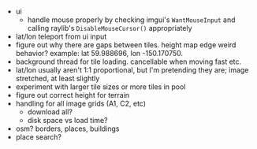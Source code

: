 - ui
  - handle mouse properly by checking imgui's `WantMouseInput` and calling raylib's `DisableMouseCursor()` appropriately
- lat/lon teleport from ui input
- figure out why there are gaps between tiles.  height map edge weird behavior?  example: lat 59.988696, lon -150.170750.
- background thread for tile loading.  cancellable when moving fast etc.
- lat/lon usually aren't 1:1 proportional, but I'm pretending they are; image stretched, at least slightly
- experiment with larger tile sizes or more tiles in pool
- figure out correct height for terrain
- handling for all image grids (A1, C2, etc)
  - download all?
  - disk space vs load time?
- osm? borders, places, buildings
- place search?

